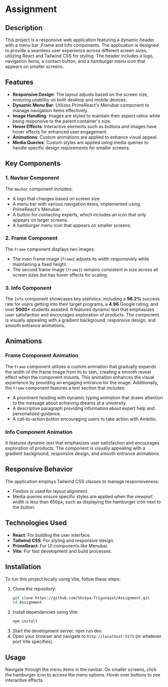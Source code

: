 # Assignment

## Description

This project is a responsive web application featuring a dynamic header with a menu bar ,Frame and Info components. The application is designed to provide a seamless user experience across different screen sizes, utilizing React and Tailwind CSS for styling. The header includes a logo, navigation items, a contact button, and a hamburger menu icon that appears on smaller screens.

## Features

- **Responsive Design**: The layout adjusts based on the screen size, ensuring usability on both desktop and mobile devices.
- **Dynamic Menu Bar**: Utilizes PrimeReact's Menubar component to manage navigation items effectively.
- **Image Handling**: Images are styled to maintain their aspect ratios while being responsive to the parent container's size.
- **Hover Effects**: Interactive elements such as buttons and images have hover effects for enhanced user engagement.
- **Animations**: Custom animations are applied to enhance visual appeal.
- **Media Queries**: Custom styles are applied using media queries to handle specific design requirements for smaller screens.

## Key Components

### 1. Navbar Component

The `Navbar` component includes:
- A logo that changes based on screen size.
- A menu bar with various navigation items, implemented using PrimeReact's Menubar.
- A button for contacting experts, which includes an icon that only appears on larger screens.
- A hamburger menu icon that appears on smaller screens.

### 2. Frame Component

The `Frame` component displays two images:
- The main frame image (`frame`) adjusts its width responsively while maintaining a fixed height.
- The second frame image (`frame1`) remains consistent in size across all screen sizes but has hover effects for scaling.

### 3. Info Component

The `Info` component showcases key statistics, including a **98.2%** success rate for users getting into their target programs, a **4.96** Google rating, and over **5000+** students assisted. It features dynamic text that emphasizes user satisfaction and encourages exploration of products. The component is visually appealing with a gradient background, responsive design, and smooth entrance animations.

## Animations

### Frame Component Animation

The `Frame` component utilizes a custom animation that gradually expands the width of the frame image from `0%` to `100%`, creating a smooth reveal effect when the component mounts. This animation enhances the visual experience by providing an engaging entrance for the image.
Additionally, the `Frame` component features a text section that includes:
- A prominent heading with dynamic typing animation that draws attention to the message about achieving dreams at a university.
- A descriptive paragraph providing information about expert help and personalized guidance.
- A call-to-action button encouraging users to take action with Ambitio.

### Info Component Animation

It features dynamic text that emphasizes user satisfaction and encourages exploration of products. The component is visually appealing with a gradient background, responsive design, and smooth entrance animations.

## Responsive Behavior

The application employs Tailwind CSS classes to manage responsiveness:
- Flexbox is used for layout alignment.
- Media queries ensure specific styles are applied when the viewport width is less than 650px, such as displaying the hamburger icon next to the button.

## Technologies Used

- **React**: For building the user interface.
- **Tailwind CSS**: For styling and responsive design.
- **PrimeReact**: For UI components like Menubar.
- **Vite**: For fast development and build processes.

## Installation

To run this project locally using Vite, follow these steps:

1. Clone the repository:
   ```bash
   git clone https://github.com/Shreya-Trigunayat/Assignment.git
   cd Assignment
2. Install dependencies using Vite:
   ```bash
   npm install
3. Start the development server: npm run dev
4. Open your browser and navigate to `http://localhost:5173` (or whatever port Vite specifies).
      
## Usage

Navigate through the menu items in the navbar. On smaller screens, click the hamburger icon to access the menu options. Hover over buttons to see interactive effects.
